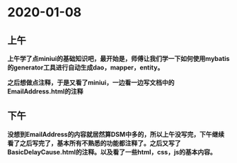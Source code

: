 # 2020-01-08

## 上午

**上午学了点miniui的基础知识吧，最开始是，师傅让我们学一下如何使用mybatis的generator工具进行自动生成dao，mapper，entity。**

**之后想做点注释，于是又看了miniui，一边看一边写文档中的EmailAddress.html的注释**

## 下午

**没想到EmailAddress的内容就居然算DSM中多的，所以上午没写完，下午继续看了之后写完了，基本所有不熟悉的功能都注释了。之后又写了BasicDelayCause.html的注释。以及看了一些html，css，js的基本内容。**





